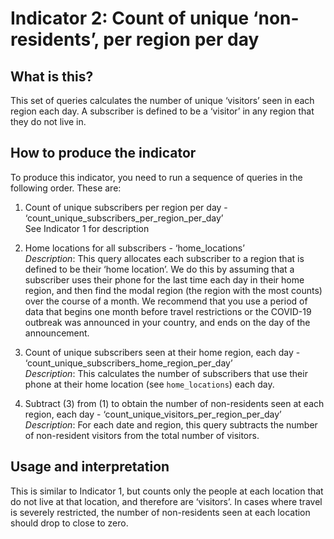 # Indicator 2: Count of unique ‘non-residents’, per region per day

## What is this?

This set of queries calculates the number of unique ‘visitors’ seen in each region each day. A subscriber is defined to be a ‘visitor’ in any region that they do not live in.

## How to produce the indicator

To produce this indicator, you need to run a sequence of queries in the following order. These are:

1. Count of unique subscribers per region per day - ‘count_unique_subscribers_per_region_per_day’  
    See Indicator 1 for description

2. Home locations for all subscribers - ‘home_locations’  
    *Description*: This query allocates each subscriber to a region that is defined to be their ‘home location’. We do this by assuming that a subscriber uses their phone for the last time each day in their home region, and then find the modal region (the region with the most counts) over the course of a month. We recommend that you use a period of data that begins one month before travel restrictions or the COVID-19 outbreak was announced in your country, and ends on the day of the announcement.

3. Count of unique subscribers seen at their home region, each day - ‘count_unique_subscribers_home_region_per_day’  
    *Description*: This calculates the number of subscribers that use their phone at their home location (see `home_locations`) each day.

4. Subtract (3) from (1) to obtain the number of non-residents seen at each region, each day - ‘count_unique_visitors_per_region_per_day’  
    *Description*: For each date and region, this query subtracts the number of non-resident visitors from the total number of visitors.

## Usage and interpretation

This is similar to Indicator 1, but counts only the people at each location that do not live at that location, and therefore are ‘visitors’. In cases where travel is severely restricted, the number of non-residents seen at each location should drop to close to zero.

